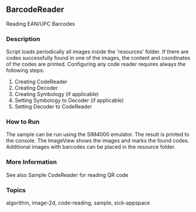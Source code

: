 ## BarcodeReader

Reading EAN/UPC Barcodes

### Description

Script loads periodically all images inside the 'resources' folder.
If there are codes successfully found in one of the images, the content
and coordinates of the codes are printed.
Configuring any code reader requires always the following steps:
1. Creating CodeReader
2. Creating Decoder
3. Creating Symbology (if applicable)
4. Setting Symbology to Decoder (if applicable)
5. Setting Decoder to CodeReader

### How to Run

The sample can be run using the SIM4000 emulator. The result is printed to the
console. The ImageView shows the images and marks the found codes.
Additional images with barcodes can be placed in the resource folder.

### More Information

See also Sample CodeReader for reading QR code

### Topics

algorithm, image-2d, code-reading, sample, sick-appspace
